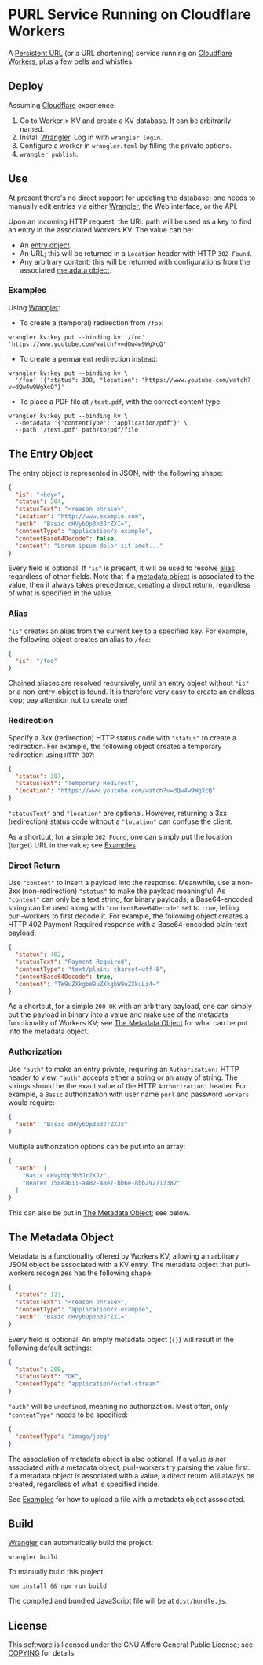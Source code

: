 # PURL Service Running on Cloudflare Workers

A [Persistent URL][purl] (or a URL shortening) service running on [Cloudflare Workers][cfwkrs], plus a few bells and whistles.

## Deploy

Assuming [Cloudflare][cf] experience:

1. Go to Worker \> KV and create a KV database. It can be arbitrarily named.
2. Install [Wrangler]. Log in with `wrangler login`.
3. Configure a worker in `wrangler.toml` by filling the private options.
4. `wrangler publish`.

## Use

At present there's no direct support for updating the database; one needs to manually edit entries via either [Wrangler], the Web interface, or the API.

Upon an incoming HTTP request, the URL path will be used as a key to find an entry in the associated Workers KV. The value can be:

- An [entry object](#the-entry-object).
- An URL; this will be returned in a `Location` header with HTTP `302 Found`.
- Any arbitrary content; this will be returned with configurations from the associated [metadata object](#the-metadata-object).

### Examples

Using [Wrangler]:

- To create a (temporal) redirection from `/foo`:

```shell
wrangler kv:key put --binding kv '/foo' 'https://www.youtube.com/watch?v=dQw4w9WgXcQ'
```

- To create a permanent redirection instead:

```shell
wrangler kv:key put --binding kv \
  '/foo' '{"status": 308, "location": "https://www.youtube.com/watch?v=dQw4w9WgXcQ"}'
```

- To place a PDF file at `/test.pdf`, with the correct content type:

```shell
wrangler kv:key put --binding kv \
  --metadata '{"contentType": "application/pdf"}' \
  --path '/test.pdf' path/to/pdf/file
```

## The Entry Object

The entry object is represented in JSON, with the following shape:

```json
{
  "is": "<key>",
  "status": 204,
  "statusText": "<reason phrase>",
  "location": "http://www.example.com",
  "auth": "Basic cHVybDp3b3JrZXI=",
  "contentType": "application/x-example",
  "contentBase64Decode": false,
  "content": "Lorem ipsum dolor sit amet..."
}
```

Every field is optional. If `"is"` is present, it will be used to resolve [alias](#alias) regardless of other fields. Note that if a [metadata object](#the-metadata-object) is associated to the value, then it always takes precedence, creating a direct return, regardless of what is specified in the value.

### Alias

`"is"` creates an alias from the current key to a specified key. For example, the following object creates an alias to `/foo`:

```json
{
  "is": "/foo"
}
```

Chained aliases are resolved recursively, until an entry object without `"is"` or a non-entry-object is found. It is therefore very easy to create an endless loop; pay attention not to create one!

### Redirection

Specify a 3xx (redirection) HTTP status code with `"status"` to create a redirection. For example, the following object creates a temporary redirection using `HTTP 307`:

```json
{
  "status": 307,
  "statusText": "Temporary Redirect",
  "location": "https://www.youtube.com/watch?v=dQw4w9WgXcQ"
}
```

`"statusText"` and `"location"` are optional. However, returning a 3xx (redirection) status code without a `"location"` can confuse the client.

As a shortcut, for a simple `302 Found`, one can simply put the location (target) URL in the value; see [Examples](#examples).

### Direct Return

Use `"content"` to insert a payload into the response. Meanwhile, use a non-3xx (non-redirection) `"status"` to make the payload meaningful. As `"content"` can only be a text string, for binary payloads, a Base64-encoded string can be used along with `"contentBase64Decode"` set to `true`, telling purl-workers to first decode it. For example, the following object creates a HTTP 402 Payment Required response with a Base64-encoded plain-text payload:

```json
{
  "status": 402,
  "statusText": "Payment Required",
  "contentType": "text/plain; charset=utf-8",
  "contentBase64Decode": true,
  "content": "TW9uZXkgbW9uZXkgbW9uZXkuLi4="
}
```

As a shortcut, for a simple `200 OK` with an arbitrary payload, one can simply put the payload in binary into a value and make use of the metadata functionality of Workers KV; see [The Metadata Object](#the-metadata-object) for what can be put into the metadata object.

### Authorization

Use `"auth"` to make an entry private, requiring an `Authorization:` HTTP header to view. `"auth"` accepts either a string or an array of string. The strings should be the exact value of the HTTP `Authorization:` header. For example, a `Basic` authorization with user name `purl` and password `workers` would require:

```json
{
  "auth": "Basic cHVybDp3b3JrZXJz"
}
```

Multiple authorization options can be put into an array:

```json
{
  "auth": [
    "Basic cHVybDp3b3JrZXJz",
    "Bearer 158ea011-a482-48e7-bb6e-8bb292717382"
  ]
}
```

This can also be put in [The Metadata Object](#the-metadata-object); see below.

## The Metadata Object

Metadata is a functionality offered by Workers KV, allowing an arbitrary JSON object be associated with a KV entry. The metadata object that purl-workers recognizes has the following shape:

```json
{
  "status": 123,
  "statusText": "<reason phrase>",
  "contentType": "application/x-example",
  "auth": "Basic cHVybDp3b3JrZXI="
}
```

Every field is optional. An empty metadata object (`{}`) will result in the following default settings:

```json
{
  "status": 200,
  "statusText": "OK",
  "contentType": "application/octet-stream"
}
```

`"auth"` will be `undefined`, meaning no authorization. Most often, only `"contentType"` needs to be specified:

```json
{
  "contentType": "image/jpeg"
}
```

The association of metadata object is also optional. If a value _is not_ associated with a metadata object, purl-workers try parsing the value first. If a metadata object _is_ associated with a value, a direct return will always be created, regardless of what is specified inside.

See [Examples](#examples) for how to upload a file with a metadata object associated.

## Build

[Wrangler] can automatically build the project:

```shell
wrangler build
```

To manually build this project:

```shell
npm install && npm run build
```

The compiled and bundled JavaScript file will be at `dist/bundle.js`.

## License

This software is licensed under the GNU Affero General Public License; see [COPYING](COPYING) for details.

[purl]: https://en.wikipedia.org/wiki/Persistent_uniform_resource_locator
[cfwkrs]: https://workers.cloudflare.com/
[cf]: https://www.cloudflare.com/
[Wrangler]: https://github.com/cloudflare/wrangler
[Cargo]: https://doc.rust-lang.org/cargo/
